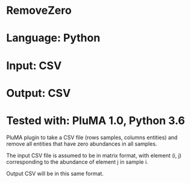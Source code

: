 # RemoveZero
# Language: Python
# Input: CSV 
# Output: CSV
# Tested with: PluMA 1.0, Python 3.6

PluMA plugin to take a CSV file (rows samples, columns entities)
and remove all entities that have zero abundances in all samples.

The input CSV file is assumed to be in matrix format, with element (i, j)
corresponding to the abundance of element j in sample i.

Output CSV will be in this same format.
